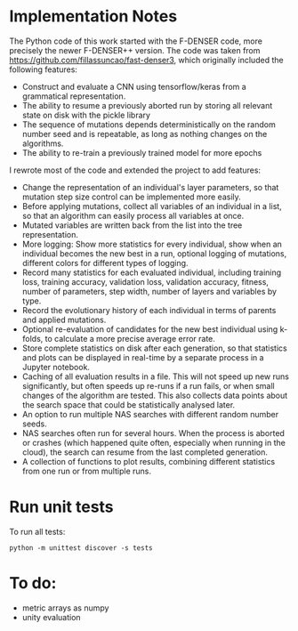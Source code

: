# Implementation Notes

The Python code of this work started with the F-DENSER code, more precisely the newer F-DENSER++ version.
The code was taken from <https://github.com/fillassuncao/fast-denser3>, which originally included the following features:
* Construct and evaluate a CNN using tensorflow/keras from a grammatical representation.
* The ability to resume a previously aborted run by storing all relevant state on disk with the pickle library
* The sequence of mutations depends deterministically on the random number seed and is repeatable, as long as nothing changes on the algorithms.
* The ability to re-train a previously trained model for more epochs

I rewrote most of the code and extended the project to add features:

* Change the representation of an individual's layer parameters, so that mutation step size control can be implemented more easily.
* Before applying mutations, collect all variables of an individual in a list, so that an algorithm can easily process all variables at once.
* Mutated variables are written back from the list into the tree representation.
* More logging: Show more statistics for every individual, show when an individual becomes the new best in a run, optional logging of mutations, different colors for different types of logging.
* Record many statistics for each evaluated individual, including training loss, training accuracy, validation loss, validation accuracy, fitness, number of parameters, step width, number of layers and variables by type.
* Record the evolutionary history of each individual in terms of parents and applied mutations.
* Optional re-evaluation of candidates for the new best individual using k-folds, to calculate a more precise average error rate.
* Store complete statistics on disk after each generation, so that statistics and plots can be displayed in real-time by a separate process in a Jupyter notebook.
* Caching of all evaluation results in a file. This will not speed up new runs significantly, but often speeds up re-runs if a run fails, or when small changes of the algorithm are tested. This also collects data points about the search space that could be statistically analysed later.
* An option to run multiple NAS searches with different random number seeds. 
* NAS searches often run for several hours. When the process is aborted or crashes (which happened quite often, especially when running in the cloud), the search can resume from the last completed generation.
* A collection of functions to plot results, combining different statistics from one run or from multiple runs.

# Run unit tests

To run all tests:

`python -m unittest discover -s tests`

# To do:
- metric arrays as numpy
- unity evaluation
